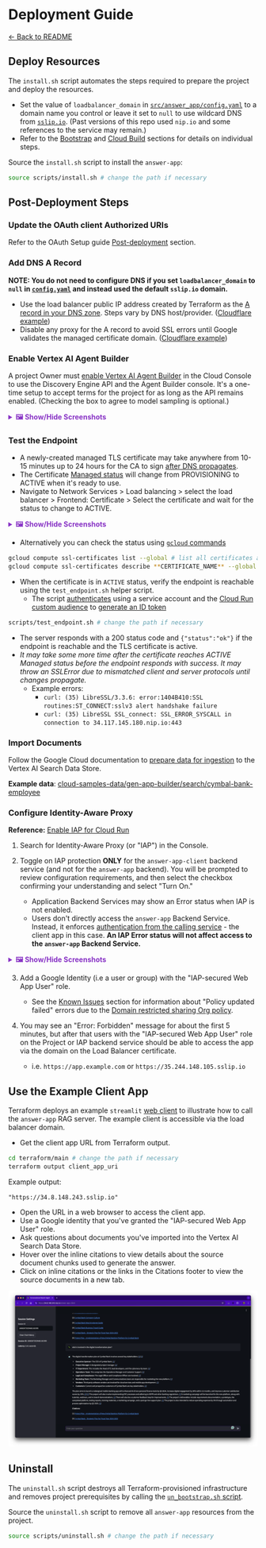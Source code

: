 # Deployment Guide

[← Back to README](../../README.md)

## Deploy Resources

The `install.sh` script automates the steps required to prepare the project and deploy the resources.

- Set the value of `loadbalancer_domain` in [`src/answer_app/config.yaml`](../../src/answer_app/config.yaml#L46) to a domain name you control or leave it set to `null` to use wildcard DNS from [`sslip.io`](https://sslip.io/). (Past versions of this repo used `nip.io` and some references to the service may remain.)
- Refer to the [Bootstrap](../infrastructure/bootstrap.md) and [Cloud Build](../infrastructure/cloud-build.md) sections for details on individual steps.

Source the `install.sh` script to install the `answer-app`:
```sh
source scripts/install.sh # change the path if necessary
```

## Post-Deployment Steps

### Update the OAuth client Authorized URIs

Refer to the OAuth Setup guide [Post-deployment](../installation/oauth-setup.md#5-post-deployment-update-oauth-client-authorized-uris) section.

### Add DNS A Record

**NOTE: You do not need to configure DNS if you set `loadbalancer_domain` to `null` in [`config.yaml`](../../src/answer_app/config.yaml) and instead used the default `sslip.io` domain.**

- Use the load balancer public IP address created by Terraform as the [A record in your DNS zone](https://cloud.google.com/load-balancing/docs/ssl-certificates/google-managed-certs#update-dns). Steps vary by DNS host/provider. ([Cloudflare example](https://developers.cloudflare.com/dns/zone-setups/full-setup/setup/))
- Disable any proxy for the A record to avoid SSL errors until Google validates the managed certificate domain. ([Cloudflare example](https://developers.cloudflare.com/dns/manage-dns-records/reference/proxied-dns-records/))

### Enable Vertex AI Agent Builder

A project Owner must [enable Vertex AI Agent Builder](https://cloud.google.com/generative-ai-app-builder/docs/before-you-begin#turn-on-discovery-engine) in the Cloud Console to use the Discovery Engine API and the Agent Builder console. It's a one-time setup to accept terms for the project for as long as the API remains enabled. (Checking the box to agree to model sampling is optional.)

<details>
<summary style="cursor: pointer; font-weight: bold; color: #8833c5;">
🖼️ Show/Hide Screenshots
</summary>

<div style="margin-top: 10px;">

![Enable Vertex AI Agent Builder](../../assets/enable_agent_builder.png)

</div>
</details>

### Test the Endpoint

- A newly-created managed TLS certificate may take anywhere from 10-15 minutes up to 24 hours for the CA to sign [after DNS propagates](#add-dns-a-record).
- The Certificate [Managed status](https://cloud.google.com/load-balancing/docs/ssl-certificates/troubleshooting#certificate-managed-status) will change from PROVISIONING to ACTIVE when it's ready to use.
- Navigate to Network Services > Load balancing > select the load balancer > Frontend: Certificate > Select the certificate and wait for the status to change to ACTIVE.

<details>
<summary style="cursor: pointer; font-weight: bold; color: #8833c5;">
🖼️ Show/Hide Screenshots
</summary>

<div style="margin-top: 10px;">

![Active Managed Certificate](../../assets/cert_active.png)

</div>
</details>

- Alternatively you can check the status using [`gcloud` commands](https://cloud.google.com/load-balancing/docs/ssl-certificates/google-managed-certs#gcloud_1)
```sh
gcloud compute ssl-certificates list --global # list all certificates and get the **CERTIFICATE_NAME**
gcloud compute ssl-certificates describe **CERTIFICATE_NAME** --global --format="get(name,managed.status, managed.domainStatus)" # check status
```

- When the certificate is in `ACTIVE` status, verify the endpoint is reachable using the `test_endpoint.sh` helper script.
    - The script [authenticates](https://cloud.google.com/run/docs/authenticating/service-to-service) using a service account and the [Cloud Run custom audience](https://cloud.google.com/run/docs/configuring/custom-audiences) to [generate an ID token](https://cloud.google.com/docs/authentication/get-id-token#impersonation)

```sh
scripts/test_endpoint.sh # change the path if necessary
```

- The server responds with a 200 status code and `{"status":"ok"}` if the endpoint is reachable and the TLS certificate is active.
- *It may take some more time after the certificate reaches ACTIVE Managed status before the endpoint responds with success. It may throw an SSLError due to mismatched client and server protocols until changes propagate.*
    - Example errors:
      - `curl: (35) LibreSSL/3.3.6: error:1404B410:SSL routines:ST_CONNECT:sslv3 alert handshake failure`
      - `curl: (35) LibreSSL SSL_connect: SSL_ERROR_SYSCALL in connection to 34.117.145.180.nip.io:443`

### Import Documents

Follow the Google Cloud documentation to [prepare data for ingestion](https://cloud.google.com/generative-ai-app-builder/docs/prepare-data) to the Vertex AI Search Data Store.

**Example data**: [cloud-samples-data/gen-app-builder/search/cymbal-bank-employee](https://console.cloud.google.com/storage/browser/cloud-samples-data/gen-app-builder/search/cymbal-bank-employee)

### Configure Identity-Aware Proxy

**Reference:** [Enable IAP for Cloud Run](https://cloud.google.com/iap/docs/enabling-cloud-run)

1. Search for Identity-Aware Proxy (or "IAP") in the Console.

2. Toggle on IAP protection **ONLY** for the `answer-app-client` backend service (and not for the `answer-app` backend). You will be prompted to review configuration requirements, and then select the checkbox confirming your understanding and select "Turn On."
    - Application Backend Services may show an Error status when IAP is not enabled.
    - Users don't directly access the `answer-app` Backend Service. Instead, it enforces [authentication from the calling service](https://cloud.google.com/run/docs/authenticating/service-to-service) - the client app in this case. **An IAP Error status will not affect access to the `answer-app` Backend Service.**

<details>
<summary style="cursor: pointer; font-weight: bold; color: #8833c5;">
🖼️ Show/Hide Screenshots
</summary>

<div style="margin-top: 10px;">

![Enable IAP](../../assets/enable_iap.png)

</div>
</details>

3. Add a Google Identity (i.e a user or group) with the "IAP-secured Web App User" role.
    - See the [Known Issues](../troubleshooting/known-issues.md#errors-adding-users-to-identity-aware-proxy) section for information about "Policy updated failed" errors due to the [Domain restricted sharing Org policy](https://cloud.google.com/resource-manager/docs/organization-policy/restricting-domains#example_error_message).

4. You may see an "Error: Forbidden" message for about the first 5 minutes, but after that users with the "IAP-secured Web App User" role on the Project or IAP backend service should be able to access the app via the domain on the Load Balancer certificate.
    - i.e. `https://app.example.com` or `https://35.244.148.105.sslip.io`

## Use the Example Client App

Terraform deploys an example `streamlit` [web client](../../src/client/streamlit_app.py) to illustrate how to call the `answer-app` RAG server. The example client is accessible via the load balancer domain.

- Get the client app URL from Terraform output.
```sh
cd terraform/main # change the path if necessary
terraform output client_app_uri
```

Example output:
```
"https://34.8.148.243.sslip.io"
```

- Open the URL in a web browser to access the client app.
- Use a Google identity that you've granted the "IAP-secured Web App User" role.
- Ask questions about documents you've imported into the Vertex AI Search Data Store.
- Hover over the inline citations to view details about the source document chunks used to generate the answer.
- Click on inline citations or the links in the Citations footer to view the source documents in a new tab.

![Web Client](../../assets/web_client.png)

## Uninstall

The `uninstall.sh` script destroys all Terraform-provisioned infrastructure and removes project prerequisites by calling the [`un_bootstrap.sh` script](../infrastructure/bootstrap.md#un-bootstrap). 


Source the `uninstall.sh` script to remove all `answer-app` resources from the project.
```sh
source scripts/uninstall.sh # change the path if necessary
```
